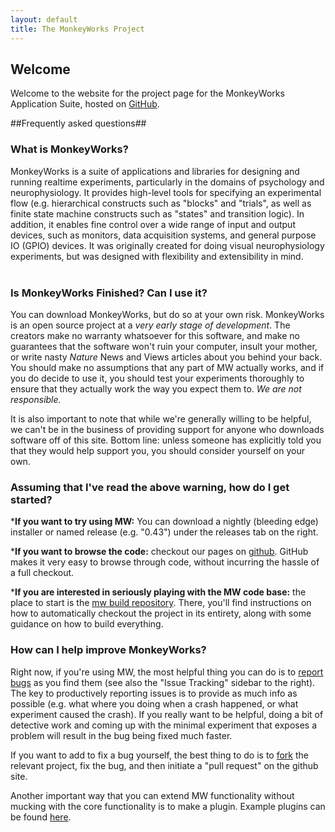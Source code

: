 ```yaml
---
layout: default
title: The MonkeyWorks Project
---
```


## Welcome ##
Welcome to the website for the project page for the MonkeyWorks Application Suite, hosted on <a href="http://github.com">GitHub</a>.


##Frequently asked questions##
### What is MonkeyWorks? ###
MonkeyWorks is a suite of applications and libraries for designing and running realtime experiments, particularly in the domains of psychology and neurophysiology.  It provides high-level tools for specifying an experimental flow (e.g. hierarchical constructs such as "blocks" and "trials", as well as finite state machine constructs such as "states" and transition logic).  In addition, it enables fine control over a wide range of input and output devices, such as monitors, data acquisition systems, and general purpose IO (GPIO) devices.  It was originally created for doing visual neurophysiology experiments, but was designed with flexibility and extensibility in mind.
<br/><br/>

### Is MonkeyWorks Finished? Can I use it? ###
You can download MonkeyWorks, but do so at your own risk.  MonkeyWorks is an open source project at a _very early stage of development_.  The creators make no warranty whatsoever for this software, and make no guarantees that the software won't ruin your computer, insult your mother, or write nasty _Nature_ News and Views articles about you behind your back.  You should make no assumptions that any part of MW actually works, and if you do decide to use it, you should test your experiments thoroughly to ensure that they actually work the way you expect them to. *We are not responsible.*

It is also important to note that while we're generally willing to be helpful, we can't be in the business of providing support for anyone who downloads software off of this site.  Bottom line: unless someone has explicitly told you that they would help support you, you should consider yourself on your own.

### Assuming that I've read the above warning, how do I get started? ###

*__If you want to try using MW:__ You can download a nightly (bleeding edge) installer or named release (e.g. "0.43") under the releases tab on the right.

*__If you want to browse the code:__ checkout our pages on [github](http://github.com/monkeyworks-project).  GitHub makes it very easy to browse through code, without incurring the hassle of a full checkout. 

*__If you are interested in seriously playing with the MW code base:__ the place to start is the [mw build repository](http://github.com/monkeyworks-project/mw_build/tree/master). There, you'll find instructions on how to automatically checkout the project in its entirety, along with some guidance on how to build everything.

### How can I help improve MonkeyWorks? ###
Right now, if you're using MW, the most helpful thing you can do is to [report bugs](http://monkeyworks.lighthouse.com) as you find them (see also the "Issue Tracking" sidebar to the right).  The key to productively reporting issues is to provide as much info as possible (e.g. what where you doing when a crash happened, or what experiment caused the crash).  If you really want to be helpful, doing a bit of detective work and coming up with the minimal experiment that exposes a problem will result in the bug being fixed much faster.

If you want to add to fix a bug yourself, the best thing to do is to [fork](http://railsontherun.com/2008/3/3/how-to-use-github-and-submit-a-patch) the relevant project, fix the bug, and then initiate a "pull request" on the github site.  

Another important way that you can extend MW functionality without mucking with the core functionality is to make a plugin.  Example plugins can be found [here](http://github.com/monkeyworks-project/mw_core_plugins).